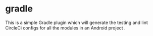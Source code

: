 # gradle

This is  a simple Gradle plugin which will generate the testing and lint CircleCi configs for all the modules in an Android project .
